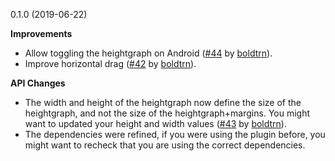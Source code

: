 0.1.0 (2019-06-22)

**Improvements**

* Allow toggling the heightgraph on Android ([#44](https://github.com/GIScience/Leaflet.Heightgraph/pull/44) by [boldtrn](https://github.com/boldtrn)).
* Improve horizontal drag ([#42](https://github.com/GIScience/Leaflet.Heightgraph/pull/42) by [boldtrn](https://github.com/boldtrn)).

**API Changes**

* The width and height of the heightgraph now define the size of the heightgraph, and not the size of the heightgraph+margins. You might want to updated your height and width values ([#43](https://github.com/GIScience/Leaflet.Heightgraph/pull/43) by [boldtrn](https://github.com/boldtrn)).
* The dependencies were refined, if you were using the plugin before, you might want to recheck that you are using the correct dependencies.